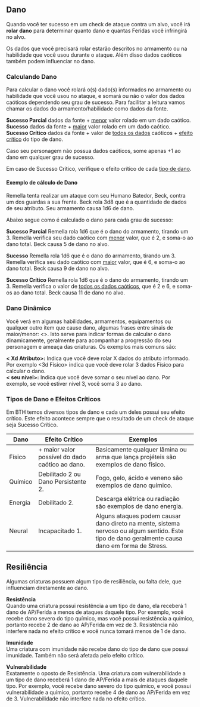 ## Dano

Quando você ter sucesso em um check de ataque contra um alvo, você irá **rolar dano** para determinar quanto dano e quantas Feridas você infringirá no alvo.

Os dados que você precisará rolar estarão descritos no armamento ou na habilidade que você usou durante o ataque. Além disso dados caóticos também podem influenciar no dano.

### Calculando Dano

Para calcular o dano você rolará o(s) dado(s) informados no armamento ou habilidade que você usou no ataque, e somará ou não o valor dos dados caóticos dependendo seu grau de sucesso. Para facilitar a leitura vamos chamar os dados do armamento/habilidade como dados da fonte.

**Sucesso Parcial** dados da fonte + <ins>menor</ins> valor rolado em um dado caótico.  
**Sucesso** dados da fonte + <ins>maior</ins> valor rolado em um dado caótico.  
**Sucesso Crítico** dados da fonte + valor de <ins>todos os dados</ins> caóticos + [efeito crítico](#tipos-de-dano-e-efeitos-críticos) do tipo de dano.  
<!-- **Explosão: Dado Caótico com maior valor possível** você soma o valor do dado caótico e rola ele novamente, somando o novo valor. Caso seja o maior valor possível, você rola ele novamente e assim segue o ciclo. -->

Caso seu personagem não possua dados caóticos, some apenas +1 ao dano em qualquer grau de sucesso.

Em caso de Sucesso Crítico, verifique o efeito crítico de cada [tipo de dano](#tipos-de-dano-e-efeitos-críticos).

#### Exemplo de cálculo de Dano

Remella tenta realizar um ataque com seu Humano Batedor, Beck, contra um dos guardas a sua frente. Beck rola 3d8 que é a quantidade de dados de seu atributo. Seu armamento causa 1d6 de dano.

Abaixo segue como é calculado o dano para cada grau de sucesso:

**Sucesso Parcial**
Remella rola 1d6 que é o dano do armamento, tirando um 3. Remella verifica seu dado caótico com <ins>menor</ins> valor, que é 2, e soma-o ao dano total. Beck causa 5 de dano no alvo.

**Sucesso**
Remella rola 1d6 que é o dano do armamento, tirando um 3. Remella verifica seu dado caótico com <ins>maior</ins> valor, que é 6, e soma-o ao dano total. Beck causa 9 de dano no alvo.

**Sucesso Crítico**
Remella rola 1d6 que é o dano do armamento, tirando um 3. Remella verifica o valor de <ins>todos os dados caóticos</ins>, que é 2 e 6, e soma-os ao dano total. Beck causa 11 de dano no alvo.

<!-- **Explosão**
Remella teve qualquer nível de sucesso e percebe que tirou 8 em um de seus dados caóticos, sendo o maior valor possível de 1d8, isso lhe concede explosão de dano.

Remella rola 1d6 que é o dano do armamento, tirando um 3. Remella verifica o valor de <ins>todos os dados caóticos</ins>, que é 2 e 8, e soma-os ao dano total. Até agora temos 11 de dano, mas Remella pode rolar o dado com valor 8 novamente e somar o novo valor ao dano. Remella rola o dado e tira 4. Beck causa 15 de dano no alvo. -->

### Dano Dinâmico

Você verá em algumas habilidades, armamentos, equipamentos ou qualquer outro item que cause dano, algumas frases entre sinais de maior/menor: <>. Isto serve para indicar formas de calcular o dano dinamicamente, geralmente para acompanhar a progressão do seu personagem e ameaça das criaturas. Os exemplos mais comuns são:

**< Xd Atributo>:** Indica que você deve rolar X dados do atributo informado. Por exemplo <3d Físico> indica que você deve rolar 3 dados Físico para calcular o dano.  
**< seu nível>:** Indica que você deve somar o seu nível ao dano. Por exemplo, se você estiver nível 3, você soma 3 ao dano.

### Tipos de Dano e Efeitos Críticos

Em BTH temos diversos tipos de dano e cada um deles possui seu efeito crítico. Este efeito acontece sempre que o resultado de um check de ataque seja Sucesso Crítico.

| Dano    | Efeito Crítico                                  | Exemplos                                                                                                                                          |
| ------- | ----------------------------------------------- | ------------------------------------------------------------------------------------------------------------------------------------------------- |
| Físico  | + maior valor possível do dado caótico ao dano. | Basicamente qualquer lâmina ou arma que lança projéteis são exemplos de dano físico.                                                              |
| Químico | Debilitado 2 ou Dano Persistente 2.             | Fogo, gelo, ácido e veneno são exemplos de dano químico.                                                                                          |
| Energia | Debilitado 2.                                   | Descarga elétrica ou radiação são exemplos de dano energia.                                                                                       |
| Neural  | Incapacitado 1.                                 | Alguns ataques podem causar dano direto na mente, sistema nervoso ou algum sentido. Este tipo de dano geralmente causa dano em forma de Stress. |

## Resiliência

Algumas criaturas possuem algum tipo de resiliência, ou falta dele, que influenciam diretamente ao dano.

**Resistência**  
Quando uma criatura possui resistência a um tipo de dano, ela receberá 1 dano de AP/Ferida a menos de ataques daquele tipo. Por exemplo, você recebe dano severo do tipo químico, mas você possui resistência a químico, portanto recebe 2 de dano ao AP/Ferida em vez de 3. Resistência não interfere nada no efeito crítico e você nunca tomará menos de 1 de dano.

**Imunidade**  
Uma criatura com imunidade não recebe dano do tipo de dano que possui imunidade. Também não será afetada pelo efeito crítico.

**Vulnerabilidade**  
Exatamente o oposto de Resistência. Uma criatura com vulnerabilidade a um tipo de dano receberá 1 dano de AP/Ferida a mais de ataques daquele tipo. Por exemplo, você recebe dano severo do tipo químico, e você possui vulnerabilidade a químico, portanto recebe 4 de dano ao AP/Ferida em vez de 3. Vulnerabilidade não interfere nada no efeito crítico.
